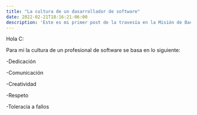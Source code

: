 ```yaml
---
title: "La cultura de un dasarrollador de software"
date: 2022-02-21T18:16:21-06:00
description: 'Este es mi primer post de la travesía en la Misión de Backend con Node JS de Launch X.'
---
```


Hola C:

Para mi la cultura de un profesional  de software se basa en lo siguiente:

-Dedicación

-Comunicación

-Creatividad

-Respeto

-Toleracia a fallos
